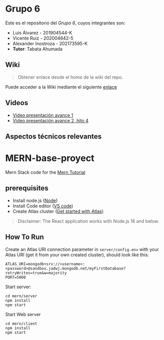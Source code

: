 # Grupo 6

Este es el repositorio del *Grupo 6*, cuyos integrantes son:

* Luis Álvarez - 201904544-K
* Vicente Ruiz - 202004642-5
* Alexander Inostroza - 202173595-K
* **Tutor**: Tabata Ahumada

## Wiki

> Obtener enlace desde el home de la wiki del repo.

Puede acceder a la Wiki mediante el siguiente [enlace](https://gitlab.inf.utfsm.cl/tabata.ahumada/inf236-2023-1-par201-grupo-06/-/wikis/home)

## Videos

* [Video presentación avance 1](https://youtu.be/0nHZnH322dM)
* [Video presentación avance 2, hito 4](https://youtu.be/VOsks6NvwPw)
## Aspectos técnicos relevantes

# MERN-base-proyect
Mern Stack code for the [Mern Tutorial](https://www.mongodb.com/languages/mern-stack-tutorial)

## prerequisites
- Install node.js ([Node](https://nodejs.org/en/))
- Install Code editor ([VS code](https://code.visualstudio.com/))
- Create Atlas cluster ([Get started with Atlas](https://www.mongodb.com/docs/atlas/getting-started/?_ga=2.60427181.186721350.1682018286-1256642793.1682018286))

> Disclaimer: The React application works with Node.js 16 and below.
## How To Run
Create an Atlas URI connection parameter in `server/config.env` with your Atlas URI (get it from your own created cluster), should look like this:
```
ATLAS_URI=mongodb+srv://<username>:<password>@sandbox.jadwj.mongodb.net/myFirstDatabase?retryWrites=true&w=majority
PORT=5000
```

Start server:
```
cd mern/server
npm install
npm start
```

Start Web server
```
cd mern/client
npm install
npm start
```

